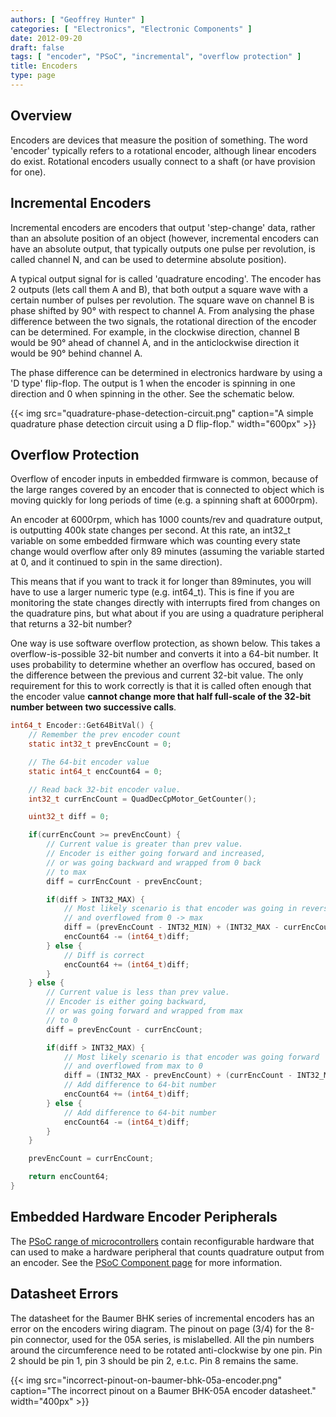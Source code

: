 ```yaml
---
authors: [ "Geoffrey Hunter" ]
categories: [ "Electronics", "Electronic Components" ]
date: 2012-09-20
draft: false
tags: [ "encoder", "PSoC", "incremental", "overflow protection" ]
title: Encoders
type: page
---
```


## Overview

Encoders are devices that measure the position of something. The word 'encoder' typically refers to a rotational encoder, although linear encoders do exist. Rotational encoders usually connect to a shaft (or have provision for one).

## Incremental Encoders

Incremental encoders are encoders that output 'step-change' data, rather than an absolute position of an object (however, incremental encoders can have an absolute output, that typically outputs one pulse per revolution, is called channel N, and can be used to determine absolute position).

A typical output signal for is called 'quadrature encoding'. The encoder has 2 outputs (lets call them A and B), that both output a square wave with a certain number of pulses per revolution. The square wave on channel B is phase shifted by 90° with respect to channel A. From analysing the phase difference between the two signals, the rotational direction of the encoder can be determined. For example, in the clockwise direction, channel B would be 90° ahead of channel A, and in the anticlockwise direction it would be 90° behind channel A.

The phase difference can be determined in electronics hardware by using a 'D type' flip-flop. The output is 1 when the encoder is spinning in one direction and 0 when spinning in the other. See the schematic below.

{{< img src="quadrature-phase-detection-circuit.png" caption="A simple quadrature phase detection circuit using a D flip-flop."  width="600px" >}}

## Overflow Protection

Overflow of encoder inputs in embedded firmware is common, because of the large ranges covered by an encoder that is connected to object which is moving quickly for long periods of time (e.g. a spinning shaft at 6000rpm).

An encoder at 6000rpm, which has 1000 counts/rev and quadrature output, is outputting 400k state changes per second. At this rate, an int32_t variable on some embedded firmware which was counting every state change would overflow after only 89 minutes (assuming the variable started at 0, and it continued to spin in the same direction).

This means that if you want to track it for longer than 89minutes, you will have to use a larger numeric type (e.g. int64_t). This is fine if you are monitoring the state changes directly with interrupts fired from changes on the quadrature pins, but what about if you are using a quadrature peripheral that returns a 32-bit number?

One way is use software overflow protection, as shown below. This takes a overflow-is-possible 32-bit number and converts it into a 64-bit number. It uses probability to determine whether an overflow has occured, based on the difference between the previous and current 32-bit value. The only requirement for this to work correctly is that it is called often enough that the encoder value **cannot change more that half full-scale of the 32-bit number between two successive calls**.

```c
int64_t Encoder::Get64BitVal() {
    // Remember the prev encoder count
    static int32_t prevEncCount = 0;

    // The 64-bit encoder value
    static int64_t encCount64 = 0;

    // Read back 32-bit encoder value.
    int32_t currEncCount = QuadDecCpMotor_GetCounter();

    uint32_t diff = 0;

    if(currEncCount >= prevEncCount) {
        // Current value is greater than prev value.
        // Encoder is either going forward and increased, 
        // or was going backward and wrapped from 0 back
        // to max
        diff = currEncCount - prevEncCount;

        if(diff > INT32_MAX) {
            // Most likely scenario is that encoder was going in reverse
            // and overflowed from 0 -> max
            diff = (prevEncCount - INT32_MIN) + (INT32_MAX - currEncCount);
            encCount64 -= (int64_t)diff;
        } else {
            // Diff is correct
            encCount64 += (int64_t)diff;
        }
    } else {
        // Current value is less than prev value.
        // Encoder is either going backward, 
        // or was going forward and wrapped from max
        // to 0
        diff = prevEncCount - currEncCount;

        if(diff > INT32_MAX) {
            // Most likely scenario is that encoder was going forward
            // and overflowed from max to 0
            diff = (INT32_MAX - prevEncCount) + (currEncCount - INT32_MIN);
            // Add difference to 64-bit number
            encCount64 += (int64_t)diff;
        } else {
            // Add difference to 64-bit number
            encCount64 -= (int64_t)diff;
        }
    }

    prevEncCount = currEncCount;

    return encCount64;
}
```

## Embedded Hardware Encoder Peripherals

The [PSoC range of microcontrollers](/programming/microcontrollers/psoc) contain reconfigurable hardware that can used to make a hardware peripheral that counts quadrature output from an encoder. See the [PSoC Component page](/programming/microcontrollers/psoc/components) for more information.

## Datasheet Errors

The datasheet for the Baumer BHK series of incremental encoders has an error on the encoders wiring diagram. The pinout on page (3/4) for the 8-pin connector, used for the 05A series, is mislabelled. All the pin numbers around the circumference need to be rotated anti-clockwise by one pin. Pin 2 should be pin 1, pin 3 should be pin 2, e.t.c. Pin 8 remains the same.

{{< img src="incorrect-pinout-on-baumer-bhk-05a-encoder.png" caption="The incorrect pinout on a Baumer BHK-05A encoder datasheet."  width="400px" >}}
